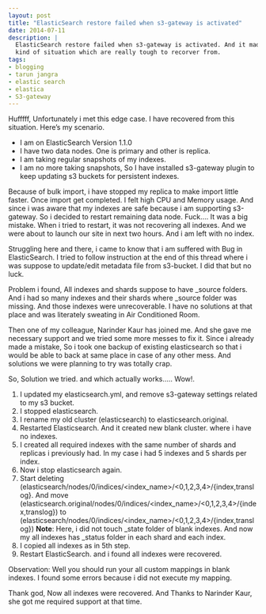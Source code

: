 ```yaml
---
layout: post
title: "ElasticSearch restore failed when s3-gateway is activated"
date: 2014-07-11
description: |
  ElasticSearch restore failed when s3-gateway is activated. And it made me in the
  kind of situation which are really tough to recorver from.
tags:
- blogging
- tarun jangra
- elastic search
- elastica
- S3-gateway
---
```


Hufffff, Unfortunately i met this edge case. I have recovered from this situation. Here’s my scenario.

- I am on ElasticSearch Version 1.1.0
- I have two data nodes. One is primary and other is replica.
- I am taking regular snapshots of my indexes.
- I am no more taking snapshots, So I have installed s3-gateway plugin to keep updating s3 buckets for persistent indexes.

<!--more-->

Because of bulk import, i have stopped my replica to make import little faster. Once import get completed. I felt high CPU and Memory usage. And since i was aware that my indexes are safe because i am supporting s3-gateway. So i decided to restart remaining data node. Fuck…. It was a big mistake. When i tried to restart, it was not recovering all indexes. And we were about to launch our site in next two hours. And i am left with no index.

Struggling here and there, i came to know that i am suffered with Bug in ElasticSearch. I tried to follow instruction at the end of this thread where i was suppose to update/edit metadata file from s3-bucket. I did that but no luck.

Problem i found, All indexes and shards suppose to have _source folders. And i had so many indexes and their shards where _source folder was missing. And those indexes were unrecoverable. I have no solutions at that place and was literately sweating in Air Conditioned Room. 

Then one of my colleague, Narinder Kaur has joined me. And she gave me necessary support and we tried some more messes to fix it. Since i already made a mistake, So i took one backup of existing elasticsearch so that i would be able to back at same place in case of any other mess. And solutions we were planning to try was totally crap.

So, Solution we tried. and which actually works….. Wow!.

1. I updated my elasticsearch.yml, and remove s3-gateway settings related to my s3 bucket.
2. I stopped elasticsearch.
3. I rename my old cluster (elasticsearch) to elasticsearch.original.
4. Restarted Elasticsearch. And it created new blank cluster. where i have no indexes.
5. I created all required indexes with the same number of shards and replicas i previously had. In my case i had 5 indexes and 5 shards per index.
6. Now i stop elasticsearch again.
7. Start deleting (elasticsearch/nodes/0/indices/<index_name>/<0,1,2,3,4>/{index,translog}. And move (elasticsearch.original/nodes/0/indices/<index_name>/<0,1,2,3,4>/{index,translog}) to (elasticsearch/nodes/0/indices/<index_name>/<0,1,2,3,4>/{index,translog})
**Note**: Here, i did not touch _state folder of blank indexes. And now my all indexes has _status folder in each shard and each index.
8. I copied all indexes as in 5th step.
9. Restart ElasticSearch. and i found all indexes were recovered.

Observation: Well you should run your all custom mappings in blank indexes. I found some errors because i did not execute my mapping.

Thank god, Now all indexes were recovered. And Thanks to Narinder Kaur, she got me required support at that time.